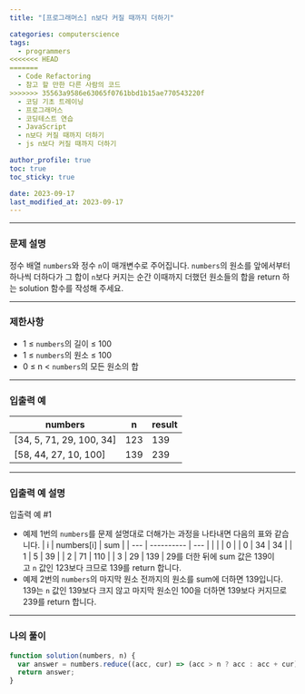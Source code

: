 ```yaml
---
title: "[프로그래머스] n보다 커질 때까지 더하기"

categories: computerscience
tags:
  - programmers
<<<<<<< HEAD
=======
  - Code Refactoring
  - 참고 할 만한 다른 사람의 코드
>>>>>>> 35563a9586e63065f0761bbd1b15ae770543220f
  - 코딩 기초 트레이닝
  - 프로그래머스
  - 코딩테스트 연습
  - JavaScript
  - n보다 커질 때까지 더하기
  - js n보다 커질 때까지 더하기

author_profile: true
toc: true
toc_sticky: true

date: 2023-09-17
last_modified_at: 2023-09-17
---
```


---

### 문제 설명

정수 배열 `numbers`와 정수 `n`이 매개변수로 주어집니다. `numbers`의 원소를 앞에서부터 하나씩 더하다가 그 합이 `n`보다 커지는 순간 이때까지 더했던 원소들의 합을 return 하는 solution 함수를 작성해 주세요.

---

### 제한사항

- 1 ≤ `numbers`의 길이 ≤ 100
- 1 ≤ `numbers`의 원소 ≤ 100
- 0 ≤ n < `numbers`의 모든 원소의 합

---

### 입출력 예

| numbers                  | n   | result |
| ------------------------ | --- | ------ |
| [34, 5, 71, 29, 100, 34] | 123 | 139    |
| [58, 44, 27, 10, 100]    | 139 | 239    |

---

### 입출력 예 설명

입출력 예 #1

- 예제 1번의 `numbers`를 문제 설명대로 더해가는 과정을 나타내면 다음의 표와 같습니다.
  | i | numbers[i] | sum |
  | --- | ---------- | --- |
  | | | 0 |
  | 0 | 34 | 34 |
  | 1 | 5 | 39 |
  | 2 | 71 | 110 |
  | 3 | 29 | 139 |
  29를 더한 뒤에 sum 값은 139이고 `n` 값인 123보다 크므로 139를 return 합니다.
- 예제 2번의 `numbers`의 마지막 원소 전까지의 원소를 sum에 더하면 139입니다. 139는 `n` 값인 139보다 크지 않고 마지막 원소인 100을 더하면 139보다 커지므로 239를 return 합니다.

---

### 나의 풀이

```jsx
function solution(numbers, n) {
  var answer = numbers.reduce((acc, cur) => (acc > n ? acc : acc + cur), 0);
  return answer;
}
```
